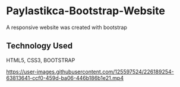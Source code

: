 <h1>Paylastikca-Bootstrap-Website</h2>

A responsive website was created with bootstrap

<h2>Technology Used</h2>

HTML5, CSS3, BOOTSTRAP



https://user-images.githubusercontent.com/125597524/226189254-63813641-ccf0-459d-ba06-446b186b1e21.mp4


